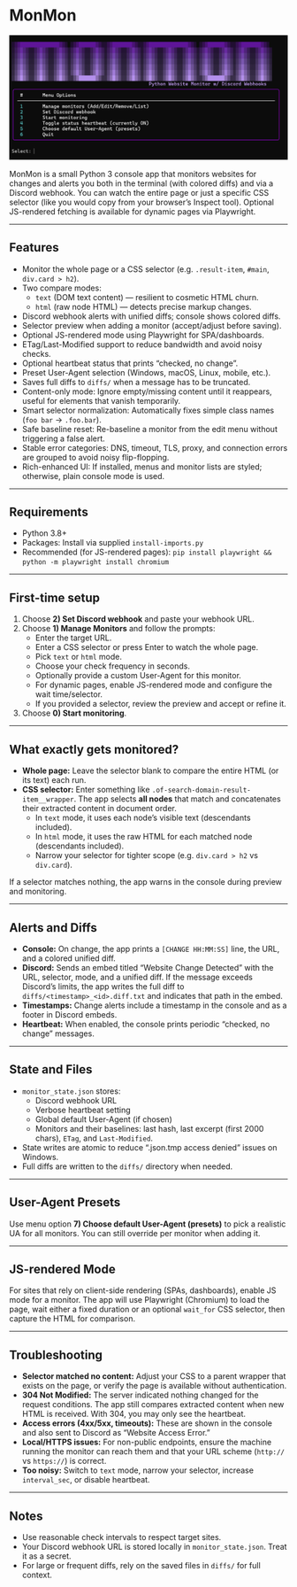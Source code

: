 # MonMon

![MONMON](monmon.png)

MonMon is a small Python 3 console app that monitors websites for changes and alerts you both in the terminal (with colored diffs) and via a Discord webhook. You can watch the entire page or just a specific CSS selector (like you would copy from your browser’s Inspect tool). Optional JS-rendered fetching is available for dynamic pages via Playwright.

---

## Features

- Monitor the whole page or a CSS selector (e.g. `.result-item`, `#main`, `div.card > h2`).
- Two compare modes:
  - `text` (DOM text content) — resilient to cosmetic HTML churn.
  - `html` (raw node HTML) — detects precise markup changes.
- Discord webhook alerts with unified diffs; console shows colored diffs.
- Selector preview when adding a monitor (accept/adjust before saving).
- Optional JS-rendered mode using Playwright for SPA/dashboards.
- ETag/Last-Modified support to reduce bandwidth and avoid noisy checks.
- Optional heartbeat status that prints “checked, no change”.
- Preset User-Agent selection (Windows, macOS, Linux, mobile, etc.).
- Saves full diffs to `diffs/` when a message has to be truncated.
- Content-only mode: Ignore empty/missing content until it reappears, useful for elements that vanish temporarily.
- Smart selector normalization: Automatically fixes simple class names (`foo bar` → `.foo.bar`).
- Safe baseline reset: Re-baseline a monitor from the edit menu without triggering a false alert.
- Stable error categories: DNS, timeout, TLS, proxy, and connection errors are grouped to avoid noisy flip-flopping.
- Rich-enhanced UI: If installed, menus and monitor lists are styled; otherwise, plain console mode is used.
  
---

## Requirements

- Python 3.8+
- Packages: Install via supplied `install-imports.py`
- Recommended (for JS-rendered pages): `pip install playwright && python -m playwright install chromium`

---

## First-time setup
1. Choose **2) Set Discord webhook** and paste your webhook URL.
2. Choose **1) Manage Monitors** and follow the prompts:
   - Enter the target URL.
   - Enter a CSS selector or press Enter to watch the whole page.
   - Pick `text` or `html` mode.
   - Choose your check frequency in seconds.
   - Optionally provide a custom User-Agent for this monitor.
   - For dynamic pages, enable JS-rendered mode and configure the wait time/selector.
   - If you provided a selector, review the preview and accept or refine it.
3. Choose **0) Start monitoring**.

---

## What exactly gets monitored?

- **Whole page:** Leave the selector blank to compare the entire HTML (or its text) each run.
- **CSS selector:** Enter something like `.of-search-domain-result-item__wrapper`. The app selects **all nodes** that match and concatenates their extracted content in document order.
  - In `text` mode, it uses each node’s visible text (descendants included).
  - In `html` mode, it uses the raw HTML for each matched node (descendants included).
  - Narrow your selector for tighter scope (e.g. `div.card > h2` vs `div.card`).

If a selector matches nothing, the app warns in the console during preview and monitoring.

---

## Alerts and Diffs

- **Console:** On change, the app prints a `[CHANGE HH:MM:SS]` line, the URL, and a colored unified diff.
- **Discord:** Sends an embed titled “Website Change Detected” with the URL, selector, mode, and a unified diff. If the message exceeds Discord’s limits, the app writes the full diff to `diffs/<timestamp>_<id>.diff.txt` and indicates that path in the embed.
- **Timestamps:** Change alerts include a timestamp in the console and as a footer in Discord embeds.
- **Heartbeat:** When enabled, the console prints periodic “checked, no change” messages.

---

## State and Files

- `monitor_state.json` stores:
  - Discord webhook URL
  - Verbose heartbeat setting
  - Global default User-Agent (if chosen)
  - Monitors and their baselines: last hash, last excerpt (first 2000 chars), `ETag`, and `Last-Modified`.
- State writes are atomic to reduce “.json.tmp access denied” issues on Windows.
- Full diffs are written to the `diffs/` directory when needed.

---

## User-Agent Presets

Use menu option **7) Choose default User-Agent (presets)** to pick a realistic UA for all monitors. You can still override per monitor when adding it.

---

## JS-rendered Mode

For sites that rely on client-side rendering (SPAs, dashboards), enable JS mode for a monitor. The app will use Playwright (Chromium) to load the page, wait either a fixed duration or an optional `wait_for` CSS selector, then capture the HTML for comparison.

---

## Troubleshooting

- **Selector matched no content:** Adjust your CSS to a parent wrapper that exists on the page, or verify the page is available without authentication.
- **304 Not Modified:** The server indicated nothing changed for the request conditions. The app still compares extracted content when new HTML is received. With 304, you may only see the heartbeat.
- **Access errors (4xx/5xx, timeouts):** These are shown in the console and also sent to Discord as “Website Access Error.”
- **Local/HTTPS issues:** For non-public endpoints, ensure the machine running the monitor can reach them and that your URL scheme (`http://` vs `https://`) is correct.
- **Too noisy:** Switch to `text` mode, narrow your selector, increase `interval_sec`, or disable heartbeat.


---

## Notes

- Use reasonable check intervals to respect target sites.
- Your Discord webhook URL is stored locally in `monitor_state.json`. Treat it as a secret.
- For large or frequent diffs, rely on the saved files in `diffs/` for full context.
